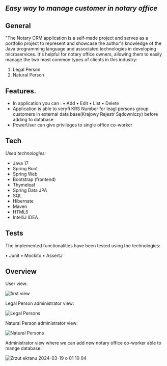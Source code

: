 ## _Easy way to manage customer in notary office_

## General

"The Notary CRM application is a self-made project and serves as a portfolio project to represent and showcase the author's knowledge of the Java programming language and associated technologies in developing microservices.
It's helpful for notary office owners, allowing them to easily manage the two most common types of clients in this industry:
1. Legal Person
2. Natural Person


## Features. 

- In application you can :
  •	Add
  •	Edit
  •	List
  •	Delete
- Application is able to veryfi KRS Number for leagl persons group customers in external data base(Krajowy Rejestr Sądowniczy) before adding to database
- PowerUser can give privileges to single office co-worker

## Tech

_Used technologies:_
- Java 17
- Spring Boot
- Spring Web
- Bootstrap (frontend)
- Thymeleaf
- Spring Data JPA
- SQL
- Hibernate
- Maven
- HTML5
- IntelliJ IDEA

## Tests

The implemented functionalities have been tested using the technologies: 

  • Junit
  •	Mockito
  •	AssertJ

## Overview

User view:

![first view](https://github.com/rocesS/notarycrm/assets/73910003/9c6321a9-31f6-4f41-a6f8-11c76801ca39)

Legal Person administrator view:

![Legal Persons](https://github.com/rocesS/notarycrm/assets/73910003/7f317fd9-617e-4e72-8609-9b9279249a86)


Natural Person administrator view:

![Natural Persons](https://github.com/rocesS/notarycrm/assets/73910003/857acec4-4ad6-4e4f-bead-7d3fac7ac061)

Administrator view where we can add new notary office co-worker able to mange database:

![Zrzut ekranu 2024-03-19 o 01 10 04](https://github.com/rocesS/notarycrm/assets/73910003/b52923f1-5f2b-4d4d-bba3-b7aa62c72cac)

